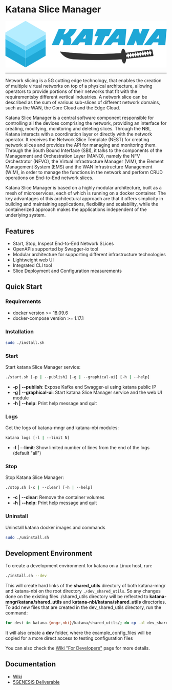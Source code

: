 # Katana Slice Manager

![Katana Logo](./katana-ui/ui/static/images/katana-logo.svg)

----------

Network slicing is a 5G cutting edge technology, that enables the creation of multiple virtual networks on top of a physical architecture, allowing operators to provide portions of their networks that fit with the requirementsby different vertical industries. A network slice can be described as the sum of various sub-slices of different network domains, such as the WAN, the Core Cloud and the Edge Cloud.

Katana Slice Manager is a central software component responsible for controlling all the devices comprising the network, providing an interface for creating, modifying, monitoring and deleting slices. Through the NBI, Katana interacts with a coordination layer or directly with the network operator. It receives the Network Slice Template (NEST) for creating network slices and provides the API for managing and monitoring them. Through the South Bound Interface (SBI), it talks to the components of the Management and Orchestration Layer (MANO), namely the NFV Orchestrator (NFVO), the Virtual Infrastructure Manager (VIM), the Element Management System (EMS) and the WAN Infrastructure Management (WIM), in order to manage the functions in the network and perform CRUD operations on End-to-End network slices.

Katana Slice Manager is based on a highly modular architecture, built as a mesh of microservices, each of which is running on a docker container. The key advantages of this architectural approach are that it offers simplicity in building and maintaining applications, flexibility and scalability, while the containerized approach makes the applications independent of the underlying system.

## Features

- Start, Stop, Inspect End-to-End Network SLices
- OpenAPIs supported by Swagger-io tool
- Modular architecture for supporting different infrastructure technologies
- Lightweight web UI
- Integrated CLI tool
- Slice Deployment and Configuration measurements

## Quick Start

### Requirements

- docker version >= 18.09.6
- docker-compose version >= 1.17.1

### Installation

```bash
sudo ./install.sh
```

### Start

Start katana Slice Manager service:

```bash
./start.sh [-p | --publish] [-g | --graphical-ui] [-h | --help]
```

- __-p | --publish__: Expose Kafka end Swagger-ui using katana public IP
- __-g | --graphical-ui__: Start katana Slice Manager service and the web UI module
- __-h | --help__: Print help message and quit

### Logs

Get the logs of katana-mngr and katana-nbi modules:

```bash
katana logs [-l | --limit N]
```

- __-l | --limit__: Show limited number of lines from the end of the logs (default "all")

### Stop

Stop Katana Slice Manager:

```bash
./stop.sh [-c | --clear] [-h | --help]
```

- __-c | --clear__: Remove the container volumes
- __-h | --help__: Print help message and quit

### Uninstall

Uninstall katana docker images and commands

```bash
sudo ./uninstall.sh
```

## Development Environment

To create a development environment for katana on a Linux host, run:

```bash
./install.sh --dev
```

This will create hard links of the __shared_utils__ directory of both katana-mngr and katana-nbi on the root directory `./dev_shared_utils`. So any changes done on the existing files ./shared_utils directory will be reflected to __katana-mngr/katana/shared_utils__ and __katana-nbi/katana/shared_utils__ directories. To add new files that are created in the dev_shared_utils directory, run the command:

```bash
for dest in katana-{mngr,nbi}/katana/shared_utils/; do cp -al dev_shared_utils/{PATH_TO_NEW_FILE} $dest; done
```

It will also create a **dev** folder, where the example_config_files will be copied for a more direct access to testing configuration files

You can also check the [Wiki "For Developers"](https://github.com/medianetlab/katana-slice_manager/wiki/developers) page for more details.

## Documentation

- [Wiki](https://github.com/medianetlab/katana-slice_manager/wiki)
- [5GENESIS Deliverable](https://5genesis.eu/wp-content/uploads/2019/10/5GENESIS_D3.3_v1.0.pdf)
